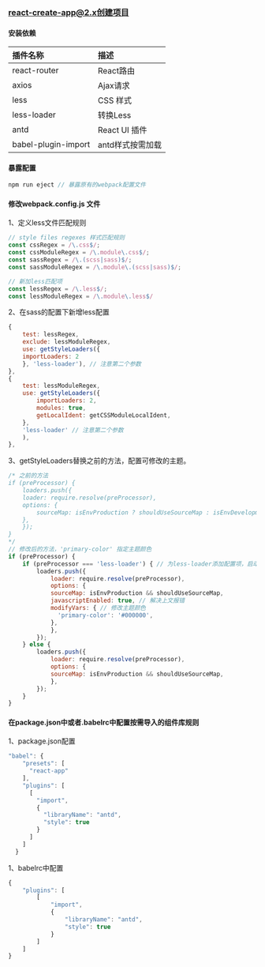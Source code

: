 ### react-create-app@2.x创建项目

#### 安装依赖

| 插件名称        | 描述           |
|:-------------|:-------------|
|react-router|React路由|
|axios|Ajax请求|
|less|CSS 样式|
|less-loader|转换Less|
|antd|React UI 插件|
|babel-plugin-import|antd样式按需加载|

#### 暴露配置

``` js
npm run eject // 暴露原有的webpack配置文件
```

#### 修改webpack.config.js 文件

1、定义less文件匹配规则

``` js
// style files regexes 样式匹配规则
const cssRegex = /\.css$/;
const cssModuleRegex = /\.module\.css$/;
const sassRegex = /\.(scss|sass)$/;
const sassModuleRegex = /\.module\.(scss|sass)$/;

// 新加less匹配项
const lessRegex = /\.less$/;
const lessModuleRegex = /\.module\.less$/
```

2、在sass的配置下新增less配置

``` js
{
    test: lessRegex,
    exclude: lessModuleRegex,
    use: getStyleLoaders({
    importLoaders: 2
    }, 'less-loader'), // 注意第二个参数
},
{
    test: lessModuleRegex,
    use: getStyleLoaders({
        importLoaders: 2,
        modules: true,
        getLocalIdent: getCSSModuleLocalIdent,
    },
    'less-loader' // 注意第二个参数
    ),
},
```

3、getStyleLoaders替换之前的方法，配置可修改的主题。

``` js
/* 之前的方法
if (preProcessor) {
    loaders.push({
    loader: require.resolve(preProcessor),
    options: {
        sourceMap: isEnvProduction ? shouldUseSourceMap : isEnvDevelopment,
    },
    });
}
*/
// 修改后的方法，'primary-color' 指定主题颜色
if (preProcessor) {
    if (preProcessor === 'less-loader') { // 为less-loader添加配置项，启动javascript
        loaders.push({
            loader: require.resolve(preProcessor),
            options: {
            sourceMap: isEnvProduction && shouldUseSourceMap,
            javascriptEnabled: true, // 解决上文报错
            modifyVars: { // 修改主题颜色
              'primary-color': '#000000',
            },
            },
        });
    } else {
        loaders.push({
            loader: require.resolve(preProcessor),
            options: {
            sourceMap: isEnvProduction && shouldUseSourceMap,
            },
        });
    }
}
```

#### 在package.json中或者.babelrc中配置按需导入的组件库规则

1、package.json配置

``` js
"babel": {
    "presets": [
      "react-app"
    ],
    "plugins": [
      [
        "import",
        {
          "libraryName": "antd",
          "style": true
        }
      ]
    ]
  }
```

1、babelrc中配置

``` js
{
    "plugins": [
        [
            "import",
            {
                "libraryName": "antd",
                "style": true
            }
        ]
    ]
}
```